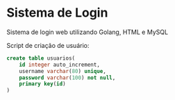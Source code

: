 # Sistema de Login

Sistema de login web utilizando Golang, HTML e MySQL

Script de criação de usuário:
```SQL
create table usuarios(
	id integer auto_increment,
    username varchar(80) unique,
    password varchar(100) not null,
    primary key(id)
)
```